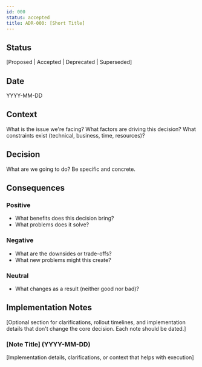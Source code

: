 ```yaml
---
id: 000
status: accepted
title: ADR-000: [Short Title]
---
```


## Status
[Proposed | Accepted | Deprecated | Superseded]

## Date
YYYY-MM-DD

## Context
What is the issue we're facing? What factors are driving this decision?
What constraints exist (technical, business, time, resources)?

## Decision
What are we going to do? Be specific and concrete.

## Consequences
### Positive
- What benefits does this decision bring?
- What problems does it solve?

### Negative
- What are the downsides or trade-offs?
- What new problems might this create?

### Neutral
- What changes as a result (neither good nor bad)?

## Implementation Notes
[Optional section for clarifications, rollout timelines, and implementation details that don't change the core decision. Each note should be dated.]

### [Note Title] (YYYY-MM-DD)
[Implementation details, clarifications, or context that helps with execution]
